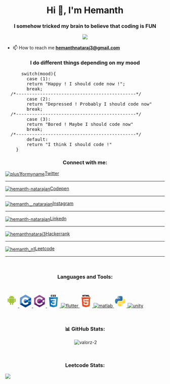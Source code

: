 <h1 align="center">Hi 👋, I'm Hemanth</h1>
<h3 align="center">I somehow tricked my brain to believe that coding is FUN</h3>
<div align="center">
  <img src="https://i.giphy.com/pVGsAWjzvXcZW4ZBTE.webp">
</div>

- 📫 How to reach me **hemanthnataraj3@gmail.com**
<div>
<h3 align = "center">I do different things depending on my mood</h3>
<p align = "left">
  <pre>
      switch(mood){
        case (1):
        return "Happy ! I should code now !";
        break;
  /*---------------------------------------------*/
        case (2):
        return "Depressed ! Probably I should code now"
        break;
  /*---------------------------------------------*/
        case (3):
        return "Bored ! Maybe I should code now"
        break;
  /*---------------------------------------------*/
        default:
        return "I think I should code !"
    }
</pre>
</p>
<h3 align="center">Connect with me:</h3>
<p align="left">
<a href="https://twitter.com/plus1formyname" target="blank"><img align="center" src="https://raw.githubusercontent.com/rahuldkjain/github-profile-readme-generator/master/src/images/icons/Social/twitter.svg" alt="plus1formyname" height="30" width="40" />Twitter</a><hr>
<a href="https://codepen.io/hemanth-natarajan" target="blank"><img align="center" src="https://raw.githubusercontent.com/rahuldkjain/github-profile-readme-generator/master/src/images/icons/Social/codepen.svg" alt="hemanth-natarajan" height="30" width="40" />Codepen</a><hr>
<a href="https://instagram.com/hemanth._.natarajan" target="blank"><img align="center" src="https://raw.githubusercontent.com/rahuldkjain/github-profile-readme-generator/master/src/images/icons/Social/instagram.svg" alt="hemanth._.natarajan" height="30" width="40" />Instagram</a><hr>
<a href="https://linkedin.com/in/hemanth-natarajan" target="blank"><img align="center" src="https://raw.githubusercontent.com/rahuldkjain/github-profile-readme-generator/master/src/images/icons/Social/linked-in-alt.svg" alt="hemanth-natarajan" height="30" width="40" />Linkedn</a><hr>
<a href="https://www.hackerrank.com/hemanthnataraj3" target="blank"><img align="center" src="https://raw.githubusercontent.com/rahuldkjain/github-profile-readme-generator/master/src/images/icons/Social/hackerrank.svg" alt="hemanthnataraj3" height="30" width="40" />Hackerrank</a><hr>
<a href="https://www.leetcode.com/hemanth_n1" target="blank"><img align="center" src="https://raw.githubusercontent.com/rahuldkjain/github-profile-readme-generator/master/src/images/icons/Social/leet-code.svg" alt="hemanth_n1" height="30" width="40" />Leetcode</a><hr>
</p>
</div>
<div><br>
<h3 align="center">Languages and Tools:</h3><br>
<p align="left"> <a href="https://developer.android.com" target="_blank" rel="noreferrer"> <img src="https://raw.githubusercontent.com/devicons/devicon/master/icons/android/android-original-wordmark.svg" alt="android" width="40" height="40"/> </a><a href="https://www.w3schools.com/cpp/" target="_blank" rel="noreferrer"> <img src="https://raw.githubusercontent.com/devicons/devicon/master/icons/cplusplus/cplusplus-original.svg" alt="cplusplus" width="40" height="40"/> </a><a href="https://www.w3schools.com/cs/" target="_blank" rel="noreferrer"> <img src="https://raw.githubusercontent.com/devicons/devicon/master/icons/csharp/csharp-original.svg" alt="csharp" width="40" height="40"/> </a><a href="https://www.w3schools.com/css/" target="_blank" rel="noreferrer"> <img src="https://raw.githubusercontent.com/devicons/devicon/master/icons/css3/css3-original-wordmark.svg" alt="css3" width="40" height="40"/> </a> <a href="https://flutter.dev" target="_blank" rel="noreferrer"> <img src="https://www.vectorlogo.zone/logos/flutterio/flutterio-icon.svg" alt="flutter" width="40" height="40"/> </a> <a href="https://www.w3.org/html/" target="_blank" rel="noreferrer"> <img src="https://raw.githubusercontent.com/devicons/devicon/master/icons/html5/html5-original-wordmark.svg" alt="html5" width="40" height="40"/> </a> <a href="https://www.mathworks.com/" target="_blank" rel="noreferrer"> <img src="https://upload.wikimedia.org/wikipedia/commons/2/21/Matlab_Logo.png" alt="matlab" width="40" height="40"/> </a><a href="https://www.python.org" target="_blank" rel="noreferrer"> <img src="https://raw.githubusercontent.com/devicons/devicon/master/icons/python/python-original.svg" alt="python" width="40" height="40"/> </a><a href="https://unity.com/" target="_blank" rel="noreferrer"> <img src="https://www.vectorlogo.zone/logos/unity3d/unity3d-icon.svg" alt="unity" width="40" height="40"/> </a> </p>
</div>
<br>
<h3 align = "center">📊 GitHub Stats:</h3>
<p align = "center">&nbsp;<img align="center" src="https://github-readme-stats.vercel.app/api?username=valorz-2&show_icons=true&locale=en" alt="valorz-2" /></p><br>
<h3 align="center">Leetcode Stats:</h3>

![](https://leetcard.jacoblin.cool/hemanth_n1?ext=heatmap&cache=0&width=1000&height=400)
